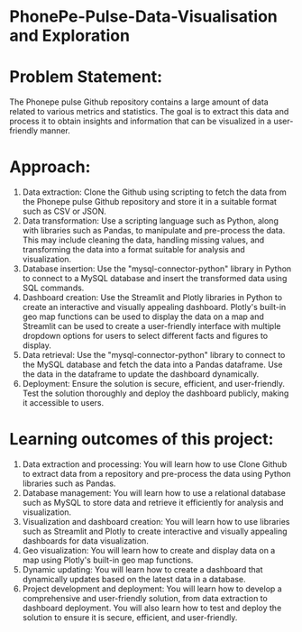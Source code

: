 # PhonePe-Pulse-Data-Visualisation and Exploration
# Problem Statement:
The Phonepe pulse Github repository contains a large amount of data related to
various metrics and statistics. The goal is to extract this data and process it to obtain
insights and information that can be visualized in a user-friendly manner.
# Approach:
  1. Data extraction: Clone the Github using scripting to fetch the data from the
Phonepe pulse Github repository and store it in a suitable format such as CSV
or JSON.
  2. Data transformation: Use a scripting language such as Python, along with
libraries such as Pandas, to manipulate and pre-process the data. This may
include cleaning the data, handling missing values, and transforming the data
into a format suitable for analysis and visualization.
  3. Database insertion: Use the "mysql-connector-python" library in Python to
connect to a MySQL database and insert the transformed data using SQL
commands.
  4. Dashboard creation: Use the Streamlit and Plotly libraries in Python to create
an interactive and visually appealing dashboard. Plotly's built-in geo map
functions can be used to display the data on a map and Streamlit can be used
to create a user-friendly interface with multiple dropdown options for users to
select different facts and figures to display.
  5. Data retrieval: Use the "mysql-connector-python" library to connect to the
MySQL database and fetch the data into a Pandas dataframe. Use the data in
the dataframe to update the dashboard dynamically.
  6. Deployment: Ensure the solution is secure, efficient, and user-friendly. Test
the solution thoroughly and deploy the dashboard publicly, making it
accessible to users.
# Learning outcomes of this project:
  1. Data extraction and processing: You will learn how to use Clone Github to
extract data from a repository and pre-process the data using Python libraries
such as Pandas.
  2. Database management: You will learn how to use a relational database such
as MySQL to store data and retrieve it efficiently for analysis and visualization.
  3. Visualization and dashboard creation: You will learn how to use libraries
such as Streamlit and Plotly to create interactive and visually appealing
dashboards for data visualization.
  4. Geo visualization: You will learn how to create and display data on a map
using Plotly's built-in geo map functions.
  5. Dynamic updating: You will learn how to create a dashboard that
dynamically updates based on the latest data in a database.
  6. Project development and deployment: You will learn how to develop a comprehensive and user-friendly solution, from data extraction to dashboard
deployment. You will also learn how to test and deploy the solution to ensure it
is secure, efficient, and user-friendly.
